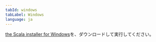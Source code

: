 ```yaml
---
tabId: windows
tabLabel: Windows
language: ja
---
```

<div class="scala-in-action-content">
  <div class="scala-in-action-code">
    <div class="wrap">
      <div class="scala-text scala-text-large">
        <p><a href="https://github.com/coursier/launchers/raw/master/cs-x86_64-pc-win32.zip">the Scala installer for Windows</a>を、ダウンロードして実行してください。</p>
      </div>
    </div>
  </div>
</div>
